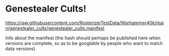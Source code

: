 # Genestealer Cults!

https://raw.githubusercontent.com/RosterizerTestData/Warhammer40k/main/genestealer_cults/genestealer_cults.manifest

Info about the manifest (the hash should perhaps be published here when versions are complete, so as to be googlable by people who want to match data versions)
